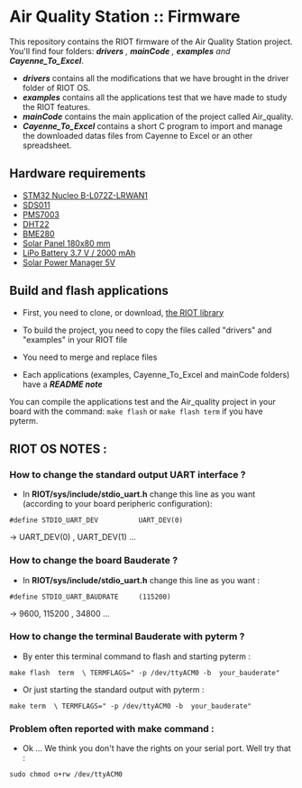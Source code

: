 # Air Quality Station :: Firmware
This repository contains the RIOT firmware of the Air Quality Station project.
You'll find four folders: _**drivers** , **mainCode** , **examples** and **Cayenne_To_Excel**_.  
* _**drivers**_ contains all the modifications that we have brought in the driver folder of RIOT OS.  
* _**examples**_ contains all the applications test that we have made to study the RIOT features.  
* _**mainCode**_ contains the main application of the project called Air_quality.  
* _**Cayenne_To_Excel**_ contains a short C program to import and manage the downloaded datas files from Cayenne to Excel or an other spreadsheet.  
## Hardware requirements
* [STM32 Nucleo B-L072Z-LRWAN1](https://www.st.com/en/evaluation-tools/b-l072z-lrwan1.html)
* [SDS011](https://cdn-reichelt.de/documents/datenblatt/X200/SDS011-DATASHEET.pdf)
* [PMS7003](https://usermanual.wiki/Document/PMS7003seriesdata20manualEnglishV25.1220636559/view)
* [DHT22](https://cdn-shop.adafruit.com/datasheets/Digital+humidity+and+temperature+sensor+AM2302.pdf)
* [BME280](https://www.waveshare.com/w/upload/7/75/BME280_Environmental_Sensor_User_Manual_EN.pdf)
* [Solar Panel 180x80 mm](https://www.gotronic.fr/art-cellule-solaire-sol2w-18995.htm#complte_desc)
* [LiPo Battery 3.7 V / 2000 mAh](https://www.sparkfun.com/datasheets/Batteries/UnionBattery-2000mAh.pdf)
* [Solar Power Manager 5V](https://www.dfrobot.com/product-1712.html)

## Build and flash applications
* First, you need to clone, or download, [the RIOT library](https://github.com/RIOT-OS/RIOT.git)
* To build the project, you need to copy the files called "drivers" and "examples" in your RIOT file
* You need to merge and replace files


* Each applications (examples, Cayenne_To_Excel and mainCode folders) have a **_README note_** 

You can compile the applications test and the Air_quality project in your board with the command: `make flash` or `make flash term` if you have pyterm.

## RIOT OS NOTES :

### How to change the standard output UART interface ?

* In **RIOT/sys/include/stdio_uart.h** change this line as you want (according to your board peripheric configuration):  

`#define STDIO_UART_DEV          UART_DEV(0)`

 -> UART_DEV(0) , UART_DEV(1) ... 
### How to change the board Bauderate ? 

* In **RIOT/sys/include/stdio_uart.h** change this line as you want :  

`#define STDIO_UART_BAUDRATE     (115200)`  

 -> 9600, 115200 , 34800 ...  


### How to change the terminal Bauderate with pyterm ? 

* By enter this terminal command to flash and starting pyterm :  

`make flash  term  \ TERMFLAGS=" -p /dev/ttyACM0 -b  your_bauderate"`

* Or just starting the standard output with pyterm :  

`make term  \ TERMFLAGS=" -p /dev/ttyACM0 -b  your_bauderate"` 

### Problem often reported with make command : 

* Ok ... We think you don't have the rights on your serial port. Well try that :  

`sudo chmod o+rw /dev/ttyACM0`

